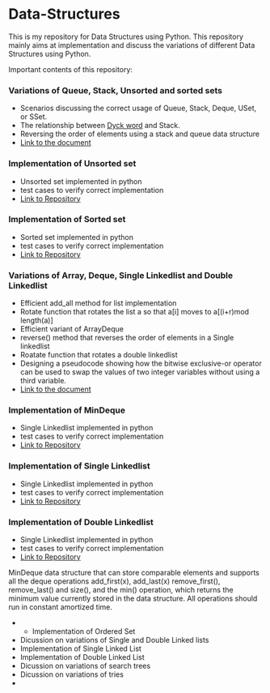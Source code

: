 # Data-Structures
This is my repository for Data Structures using Python. 
This repository mainly aims at implementation and discuss the variations of different Data Structures using Python.

Important contents of this repository:

### Variations of Queue, Stack, Unsorted and sorted sets
  - Scenarios discussing the correct usage of Queue, Stack, Deque, USet, or SSet.
  - The relationship between [Dyck word](https://en.wiktionary.org/wiki/Dyck_word) and Stack.
  - Reversing the order of elements using a stack and queue data structure
  - [Link to the document](https://github.com/SamanGaziani188/Data-Structures/blob/master/Documents/Variations-of-Queue-Stack-Unsorted-and-sorted%20sets/main.pdf)

### Implementation of Unsorted set
  - Unsorted set implemented in python
  - test cases to verify correct implementation
  - [Link to Repository](https://github.com/SamanGaziani188/Data-Structures/tree/master/unsorted-set)
  
### Implementation of Sorted set
  - Sorted set implemented in python
  - test cases to verify correct implementation
  - [Link to Repository](https://github.com/SamanGaziani188/Data-Structures/tree/master/sorted-set)
  
### Variations of Array, Deque, Single Linkedlist and Double Linkedlist
  - Efficient add_all method for list implementation
  - Rotate function that rotates the list a so that a[i] moves to a[(i+r)mod length(a)]
  - Efficient variant of ArrayDeque
  - reverse() method that reverses the order of elements in a Single linkedlist
  - Roatate function that rotates a double linkedlist 
  - Designing a pseudocode showing how the bitwise exclusive-or operator can be used to swap the values of two integer variables without using a third variable.
  - [Link to the document](https://github.com/SamanGaziani188/Data-Structures/blob/master/Documents/Variations-of-Array-Deque-SingleLinkedlist-and-DoubleLinkedlist/main.pdf)


### Implementation of MinDeque
  - Single Linkedlist implemented in python
  - test cases to verify correct implementation
  - [Link to Repository](https://github.com/SamanGaziani188/Data-Structures/tree/master/mindeque)
  
### Implementation of Single Linkedlist
  - Single Linkedlist implemented in python
  - test cases to verify correct implementation
  - [Link to Repository](https://github.com/SamanGaziani188/Data-Structures/tree/master/single-linkedlist)
  
### Implementation of Double Linkedlist
  - Single Linkedlist implemented in python
  - test cases to verify correct implementation
  - [Link to Repository](https://github.com/SamanGaziani188/Data-Structures/tree/master/double-linkedlist)

MinDeque data structure that can store comparable elements and supports all the deque operations add_first(x), add_last(x) remove_first(), remove_last() and size(), and the min() operation, which returns the minimum value currently stored in
the data structure. All operations should run in constant amortized time.

- - Implementation of Ordered Set
- Dicussion on variations of Single and Double Linked lists 
- Implementation of Single Linked List
- Implementation of Double Linked List
- Dicussion on variations of search trees
- Dicussion on variations of tries
- 
